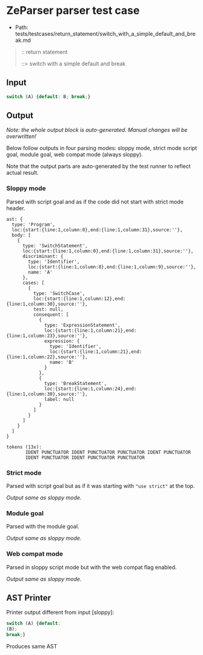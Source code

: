 # ZeParser parser test case

- Path: tests/testcases/return_statement/switch_with_a_simple_default_and_break.md

> :: return statement
>
> ::> switch with a simple default and break

## Input

`````js
switch (A) {default: B; break;}
`````

## Output

_Note: the whole output block is auto-generated. Manual changes will be overwritten!_

Below follow outputs in four parsing modes: sloppy mode, strict mode script goal, module goal, web compat mode (always sloppy).

Note that the output parts are auto-generated by the test runner to reflect actual result.

### Sloppy mode

Parsed with script goal and as if the code did not start with strict mode header.

`````
ast: {
  type: 'Program',
  loc:{start:{line:1,column:0},end:{line:1,column:31},source:''},
  body: [
    {
      type: 'SwitchStatement',
      loc:{start:{line:1,column:0},end:{line:1,column:31},source:''},
      discriminant: {
        type: 'Identifier',
        loc:{start:{line:1,column:8},end:{line:1,column:9},source:''},
        name: 'A'
      },
      cases: [
        {
          type: 'SwitchCase',
          loc:{start:{line:1,column:12},end:{line:1,column:30},source:''},
          test: null,
          consequent: [
            {
              type: 'ExpressionStatement',
              loc:{start:{line:1,column:21},end:{line:1,column:23},source:''},
              expression: {
                type: 'Identifier',
                loc:{start:{line:1,column:21},end:{line:1,column:22},source:''},
                name: 'B'
              }
            },
            {
              type: 'BreakStatement',
              loc:{start:{line:1,column:24},end:{line:1,column:30},source:''},
              label: null
            }
          ]
        }
      ]
    }
  ]
}

tokens (13x):
       IDENT PUNCTUATOR IDENT PUNCTUATOR PUNCTUATOR IDENT PUNCTUATOR
       IDENT PUNCTUATOR IDENT PUNCTUATOR PUNCTUATOR
`````

### Strict mode

Parsed with script goal but as if it was starting with `"use strict"` at the top.

_Output same as sloppy mode._

### Module goal

Parsed with the module goal.

_Output same as sloppy mode._

### Web compat mode

Parsed in sloppy script mode but with the web compat flag enabled.

_Output same as sloppy mode._

## AST Printer

Printer output different from input [sloppy]:

````js
switch (A) {default:
(B);
break;}
````

Produces same AST
